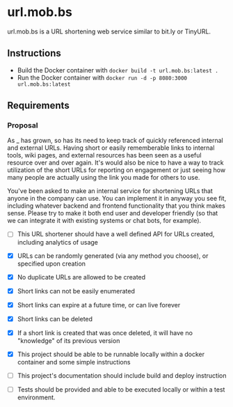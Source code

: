 # url.mob.bs

url.mob.bs is a URL shortening web service similar to bit.ly or TinyURL.	

## Instructions

- Build the Docker container with `docker build -t url.mob.bs:latest .`
- Run the Docker container with `docker run -d -p 8080:3000 url.mob.bs:latest`

## Requirements

### Proposal
As _ has grown, so has its need to keep track of quickly referenced internal and external URLs. Having short or easily rememberable links to internal tools, wiki pages, and external resources has been seen as a useful resource over and over again. It's would also be nice to have a way to track utilization of the short URLs for reporting on engagement or just seeing how many people are actually using the link you made for others to use.

You've been asked to make an internal service for shortening URLs that anyone in the company can use. You can implement it in anyway you see fit, including whatever backend and frontend functionality that you think makes sense. Please try to make it both end user and developer friendly (so that we can integrate it with existing systems or chat bots, for example).

- [ ] This URL shortener should have a well defined API for URLs created, including analytics of usage

- [x] URLs can be randomly generated (via any method you choose), or specified upon creation

- [x] No duplicate URLs are allowed to be created

- [x] Short links can not be easily enumerated

- [x] Short links can expire at a future time, or can live forever

- [x] Short links can be deleted

- [x] If a short link is created that was once deleted, it will have no "knowledge" of its previous version

- [x] This project should be able to be runnable locally within a docker container and some simple instructions

- [ ] This project's documentation should include build and deploy instruction

- [ ] Tests should be provided and able to be executed locally or within a test environment.

